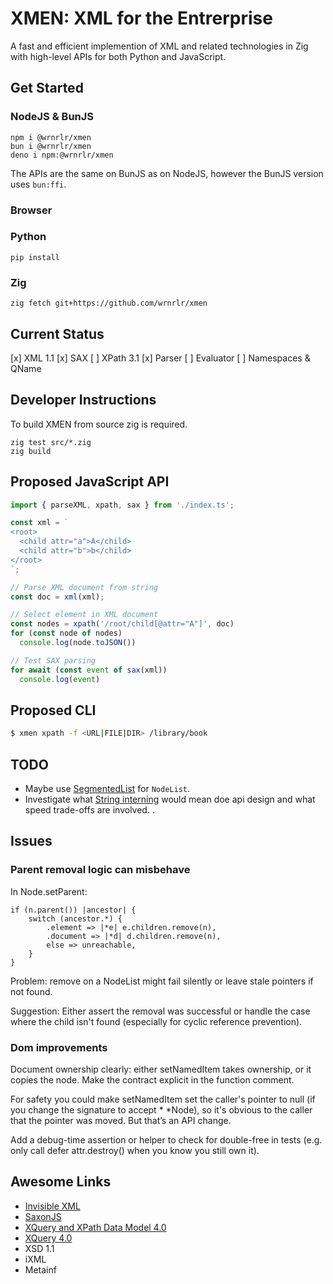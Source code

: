 # XMEN: XML for the Entrerprise

A fast and efficient implemention of XML and related technologies in Zig with high-level APIs for both Python and JavaScript.

## Get Started

### NodeJS & BunJS

    npm i @wrnrlr/xmen
    bun i @wrnrlr/xmen
    deno i npm:@wrnrlr/xmen

The APIs are the same on BunJS as on NodeJS, however the BunJS version uses `bun:ffi`.

### Browser


### Python

    pip install

### Zig

    zig fetch git+https://github.com/wrnrlr/xmen

## Current Status

[x] XML 1.1
[x] SAX
[ ] XPath 3.1
    [x] Parser
    [ ] Evaluator
[ ] Namespaces & QName

## Developer Instructions

To build XMEN from source zig is required.

    zig test src/*.zig
    zig build


## Proposed JavaScript API

```typescript
import { parseXML, xpath, sax } from './index.ts';

const xml = `
<root>
  <child attr="a">A</child>
  <child attr="b">b</child>
</root>
`;

// Parse XML document from string
const doc = xml(xml);

// Select element in XML document
const nodes = xpath('/root/child[@attr="A"]', doc)
for (const node of nodes)
  console.log(node.toJSON())

// Test SAX parsing
for await (const event of sax(xml))
  console.log(event)
```

## Proposed CLI

```bash
$ xmen xpath -f <URL|FILE|DIR> /library/book
```

## TODO

* Maybe use [SegmentedList](https://ziglang.org/documentation/master/std/#std.segmented_list.SegmentedList) for `NodeList`.
* Investigate what [String interning](https://en.wikipedia.org/wiki/String_interning) would mean doe api design and what speed trade-offs are involved. .

## Issues

### Parent removal logic can misbehave

In Node.setParent:

    if (n.parent()) |ancestor| {
        switch (ancestor.*) {
            .element => |*e| e.children.remove(n),
            .document => |*d| d.children.remove(n),
            else => unreachable,
        }
    }

Problem: remove on a NodeList might fail silently or leave stale pointers if not found.

Suggestion: Either assert the removal was successful or handle the case where the child isn't found (especially for cyclic reference prevention).


### Dom improvements

Document ownership clearly: either setNamedItem takes ownership, or it copies the node. Make the contract explicit in the function comment.

For safety you could make setNamedItem set the caller's pointer to null (if you change the signature to accept * *Node), so it's obvious to the caller that the pointer was moved. But that’s an API change.

Add a debug-time assertion or helper to check for double-free in tests (e.g. only call defer attr.destroy() when you know you still own it).


## Awesome Links
* [Invisible XML](https://invisiblexml.org/)
* [SaxonJS](https://www.saxonica.com/saxonjs/documentation2/index.html)
* [XQuery and XPath Data Model 4.0](https://qt4cg.org/specifications/xpath-datamodel-40/Overview.html)
* [XQuery 4.0](https://qt4cg.org/specifications/xquery-40/xquery-40.html#id-introduction)
* XSD 1.1
* iXML
* Metainf
